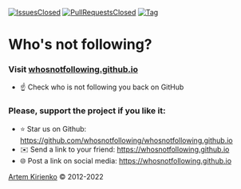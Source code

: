 [![IssuesClosed](https://img.shields.io/github/issues-closed/whosnotfollowing/whosnotfollowing.github.io.svg?style=flat-square)](https://github.com/whosnotfollowing/whosnotfollowing.github.io/issues)
[![PullRequestsClosed](https://img.shields.io/github/issues-pr-closed/whosnotfollowing/whosnotfollowing.github.io.svg?style=flat-square)](https://github.com/whosnotfollowing/whosnotfollowing.github.io/pulls)
[![Tag](https://img.shields.io/github/tag/whosnotfollowing/whosnotfollowing.github.io.svg?style=flat-square)](https://github.com/whosnotfollowing/whosnotfollowing.github.io/releases)

# Who's not following?
### Visit [whosnotfollowing.github.io](https://whosnotfollowing.github.io "Who is not following you back on GitHub?")
* ☝️ Check who is not following you back on GitHub

### Please, support the project if you like it:
* ⭐️ Star us on Github: https://github.com/whosnotfollowing/whosnotfollowing.github.io
* ✉️ Send a link to your friend: https://whosnotfollowing.github.io
* 🌐 Post a link on social media: https://whosnotfollowing.github.io

[Artem Kirienko](https://github.com/artkirienko "Follow me, I'll follow back 😉") © 2012-2022
